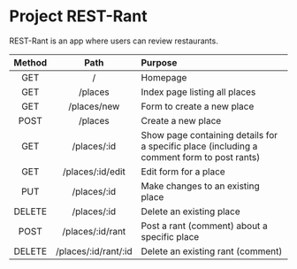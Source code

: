 # Project REST-Rant

REST-Rant is an app where users can review restaurants.

| Method | Path | Purpose |
| :---: | :---: | :--- |
| GET | / | Homepage |
| GET | /places | Index page listing all places |
| GET | /places/new | Form to create a new place |
| POST | /places | Create a new place |
| GET | /places/:id | Show page containing details for a specific place (including a comment form to post rants) |
| GET | /places/:id/edit | Edit form for a place |
| PUT | /places/:id | Make changes to an existing place |
| DELETE | /places/:id | Delete an existing place |
| POST | /places/:id/rant | Post a rant (comment) about a specific place |
| DELETE | /places/:id/rant/:id | Delete an existing rant (comment) |

